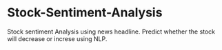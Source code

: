 # Stock-Sentiment-Analysis
Stock sentiment Analysis using news headline. Predict whether the stock will decrease or increse using NLP.
